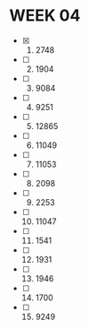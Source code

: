 # WEEK 04

- [x] 1. 2748
- [ ] 2. 1904
- [ ] 3. 9084
- [ ] 4. 9251
- [ ] 5. 12865
- [ ] 6. 11049
- [ ] 7. 11053
- [ ] 8. 2098
- [ ] 9. 2253
- [ ] 10. 11047
- [ ] 11. 1541
- [ ] 12. 1931
- [ ] 13. 1946
- [ ] 14. 1700
- [ ] 15. 9249
